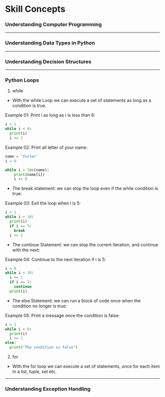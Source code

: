 # Skill Concepts

### Understanding Computer Programming
***
### Understanding Data Types in Python
***
### Understanding Decision Structures
***
### Python Loops
   1. while
* With the while Loop we can execute a set of statements as long as a condition is true.

Example 01: Print i as long as i is less than 6: 
```python
i = 1
while i < 6:
  print(i)
  i += 1 
```

Example 02: Print all letter of your name:
 
```python
name = 'Victor'
i = 0 

while i < len(name):
    print(name[i])
    i += 0 
```

* The break statement: we can stop the loop even if the while condition is true:

Example 03: Exit the loop when i is 5:
```python
i = 1
while i < 10:
  print(i)
  if i == 5:
    break
  i += 1
```
- The continue Statement: we can stop the current iteration, and continue with the next:

Example 04: Continue to the next iteration if i is 5:
```python
i = 0
while i < 10:
  i += 1
  if i == 5:
    continue
  print(i)
```
- The else Statement: we can run a block of code once when the condition no longer is true:

Example 05: Print a message once the condition is false:
```python
i = 1
while i < 6:
  print(i)
  i += 1
else:
  print("The condition is false")
```

   2. for

* With the for loop we can execute a set of statements, once for each item in a list, tuple, set etc.

***
### Understanding Exception Handling
